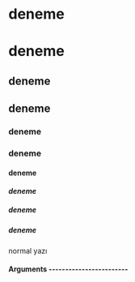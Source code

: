 
# deneme
# **deneme**
## deneme
## **deneme**
### deneme
### **deneme**
#### deneme
#### ***deneme***
##### deneme
##### **deneme**
normal yazı
#### Arguments ------------------------
